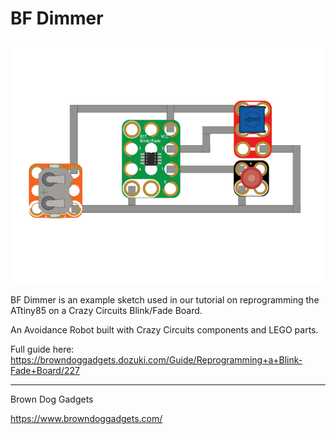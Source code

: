 # BF Dimmer

![BF Dimmer](Images/dimmer-circuit.png)

BF Dimmer is an example sketch used in our tutorial on reprogramming the ATtiny85 on a Crazy Circuits Blink/Fade Board.

An Avoidance Robot built with Crazy Circuits components and LEGO parts.

Full guide here: https://browndoggadgets.dozuki.com/Guide/Reprogramming+a+Blink-Fade+Board/227


---

Brown Dog Gadgets

https://www.browndoggadgets.com/

